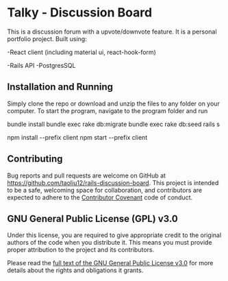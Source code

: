 # Talky - Discussion Board

This is a discussion forum with a upvote/downvote feature. It is a personal portfolio project. Built using:

-React client (including material ui, react-hook-form)

-Rails API -PostgresSQL


## Installation and Running

Simply clone the repo or download and unzip the files to any folder on your computer. To start the program, navigate to the program folder and run

bundle install
bundle exec rake db:migrate 
bundle exec rake db:seed
rails s

npm install --prefix client
npm start --prefix client

## Contributing

Bug reports and pull requests are welcome on GitHub at https://github.com/taoliu12/rails-discussion-board. This project is intended to be a safe, welcoming space for collaboration, and contributors are expected to adhere to the [Contributor Covenant](http://contributor-covenant.org) code of conduct.

## GNU General Public License (GPL) v3.0

Under this license, you are required to give appropriate credit to the original authors of the code when you distribute it. This means you must provide proper attribution to the project and its contributors.

Please read the [full text of the GNU General Public License v3.0](https://www.gnu.org/licenses/gpl-3.0) for more details about the rights and obligations it grants.

